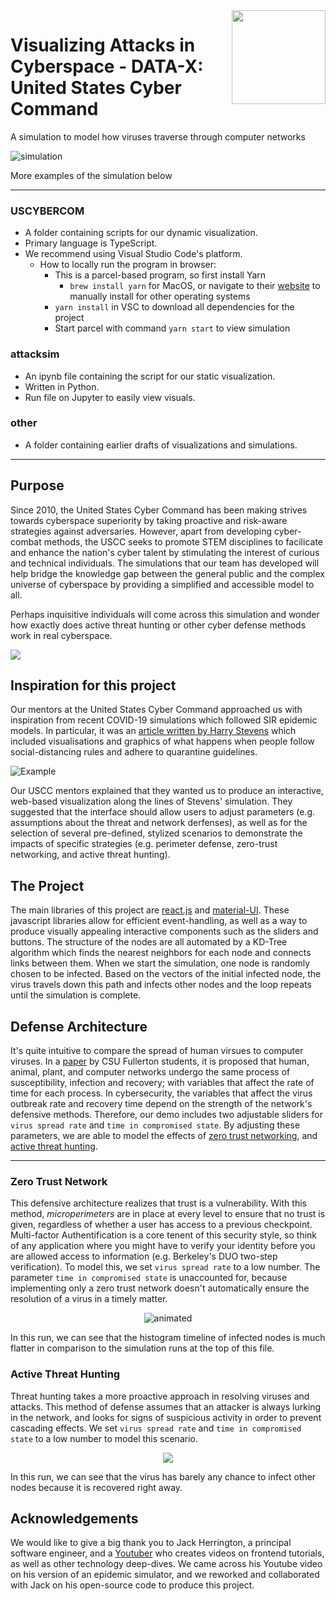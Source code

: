 <img src="https://upload.wikimedia.org/wikipedia/commons/thumb/8/87/Seal_of_the_United_States_Cyber_Command.svg/1200px-Seal_of_the_United_States_Cyber_Command.svg.png" align="right" width="150"/>

# Visualizing Attacks in Cyberspace - DATA-X: United States Cyber Command

A simulation to model how viruses traverse through computer networks

![simulation](https://media.giphy.com/media/ympEDqHCj3OdEGV9Ou/giphy.gif)

More examples of the simulation below

_____

### USCYBERCOM

- A folder containing scripts for our dynamic visualization. 
- Primary language is TypeScript.
- We recommend using Visual Studio Code's platform.
  - How to locally run the program in browser:
    - This is a parcel-based program, so first install Yarn
      - `brew install yarn` for MacOS, or navigate to their [website](https://classic.yarnpkg.com/en/docs/install/#windows-stable) to manually install for other operating systems
    - `yarn install` in VSC to download all dependencies for the project
    - Start parcel with command `yarn start` to view simulation
    
### attacksim
- An ipynb file containing the script for our static visualization. 
- Written in Python. 
- Run file on Jupyter to easily view visuals.
  
### other
- A folder containing earlier drafts of visualizations and simulations.

_____

## Purpose
Since 2010, the United States Cyber Command has been making strives towards cyberspace superiority by taking proactive and risk-aware strategies against adversaries. However, apart from developing cyber-combat methods, the USCC seeks to promote STEM disciplines to facilicate and enhance the nation's cyber talent by stimulating the interest of curious and technical individuals. The simulations that our team has developed will help bridge the knowledge gap between the general public and the complex universe of cyberspace by providing a simplified and accessible model to all. 

Perhaps inquisitive individuals will come across this simulation and wonder how exactly does active threat hunting or other cyber defense methods work in real cyberspace. 

![](https://media.giphy.com/media/TOWeGr70V2R1K/giphy.gif)


## Inspiration for this project
Our mentors at the United States Cyber Command approached us with inspiration from recent COVID-19 simulations which followed SIR epidemic models. In particular, it was an [article written by Harry Stevens](https://www.washingtonpost.com/graphics/2020/world/corona-simulator/) which included visualisations and graphics of what happens when people follow social-distancing rules and adhere to quarantine guidelines.

![Example](https://media.giphy.com/media/R1rR597cItIRhu3kaq/giphy.gif)

Our USCC mentors explained that they wanted us to produce an interactive, web-based visualization along the lines of Stevens' simulation. They suggested that the interface should allow users to adjust parameters (e.g. assumptions about the threat and network derfenses), as well as for the selection of several pre-defined, stylized scenarios to demonstrate the impacts of specific strategies (e.g. perimeter defense, zero-trust networking, and active threat hunting).

## The Project
The main libraries of this project are [react.js](https://reactjs.org/) and [material-UI](https://material-ui.com/). These javascript libraries allow for efficient event-handling, as well as a way to produce visually appealing interactive components such as the sliders and buttons. The structure of the nodes are all automated by a KD-Tree algorithm which finds the nearest neighbors for each node and connects links between them. When we start the simulation, one node is randomly chosen to be infected. Based on the vectors of the initial infected node, the virus travels down this path and infects other nodes and the loop repeats until the simulation is complete. 

## Defense Architecture
It's quite intuitive to compare the spread of human virsues to computer viruses. In a [paper](https://pubsonline.informs.org/doi/pdf/10.1287/ited.6.2.32) by CSU Fullerton students, it is proposed that human, animal, plant, and computer networks undergo the same process of susceptibility, infection and recovery; with variables that affect the rate of time for each process. In cybersecurity, the variables that affect the virus outbreak rate and recovery time depend on the strength of the network's defensive methods. Therefore, our demo includes two adjustable sliders for `virus spread rate` and `time in compromised state`. By adjusting these parameters, we are able to model the effects of [zero trust networking](https://www.paloaltonetworks.com/cyberpedia/what-is-a-zero-trust-architecture), and [active threat hunting](https://www.csoonline.com/article/3570725/threat-hunting-explained-taking-an-active-approach-to-defense.html).
______
### Zero Trust Network
This defensive architecture realizes that trust is a vulnerability. With this method, *microperimeters* are in place at every level to ensure that no trust is given, regardless of whether a user has access to a previous checkpoint. Multi-factor Authentification is a core tenent of this security style, so think of any application where you might have to verify your identity before you are allowed access to information (e.g. Berkeley's DUO two-step verification). To model this, we set `virus spread rate` to a low number. The parameter `time in compromised state` is unaccounted for, because implementing only a zero trust network doesn't automatically ensure the resolution of a virus in a timely matter. 

<p align="center">
  <img src="https://media.giphy.com/media/183w2aHNTpjn365r0X/giphy.gif" alt="animated", align="center" />
</p>

In this run, we can see that the histogram timeline of infected nodes is much flatter in comparison to the simulation runs at the top of this file. 


### Active Threat Hunting
Threat hunting takes a more proactive approach in resolving viruses and attacks. This method of defense assumes that an attacker is always lurking in the network, and looks for signs of suspicious activity in order to prevent cascading effects. We set `virus spread rate` and `time in compromised state` to a low number to model this scenario. 

<p align="center">
  <img src="https://media.giphy.com/media/yhOUIlqYt6rukpEand/giphy.gif", align="center" />
</p>

In this run, we can see that the virus has barely any chance to infect other nodes because it is recovered right away.

## Acknowledgements
We would like to give a big thank you to Jack Herrington, a principal software engineer, and a [Youtuber](https://www.youtube.com/channel/UC6vRUjYqDuoUsYsku86Lrsw) who creates videos on frontend tutorials, as well as other technology deep-dives. We came across his Youtube video on his version of an epidemic simulator, and we reworked and collaborated with Jack on his open-source code to produce this project.
